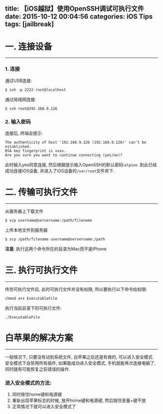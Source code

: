 title: 【iOS越狱】使用OpenSSH调试可执行文件
date: 2015-10-12 00:04:56
categories: iOS Tips
tags: [jailbreak]
---

# **一. 连接设备**
---
### **1. 连接**
通过USB连接:

```vim
$ ssh -p 2222 root@localhost
```

通过局域网连接:

```vim
$ ssh root@192.168.9.126
```

### **2. 输入密码**
连接后, 终端会提示:

```vim
The authenticity of host '192.168.9.126 (192.168.9.126)' can't be established.
RSA key fingerprint is xxxx.
Are you sure you want to continue connecting (yes/no)? 
```

此时输入yes同意连接, 然后根据提示输入OpenSSH的默认密码:`alpine`. 到此已经成功连接iOS设备, 并进入了iOS设备的`/var/root`文件夹下.

<!--more-->

# **二. 传输可执行文件**
---
 从服务器上下载文件

```vim
$ scp username@servername:/path/filename
```

上传本地文件到服务器

```vim
$ scp /path/filename username@servername:/path
```

**注意**: 执行这两个命令所在的目录为Mac而不是iPhone

# **三. 执行可执行文件**
---
传完可执行文件后, 此时可执行文件并没有权限, 所以要执行以下命令给权限:

```vim
chmod a+x ExecutableFile
```

执行当前目录下的可执行文件:

```vim
./ExecutableFile
```

# **白苹果的解决方案**
---
一般情况下, 只要没有动到系统文件, 白苹果之后还是有救的, 可以进入安全模式. 安全模式下会禁用所有插件, 如果能成功进入安全模式, 手机就能再次连接电脑了, 同时就有可能恢复之前错误的操作.
### **进入安全模式的方法:**
1. 同时按住home键和电源键
2. 重新出现苹果标志的时候, 放开home键和电源键, 然后按住音量+键不放
3. 正常情况下就可以进入安全模式了